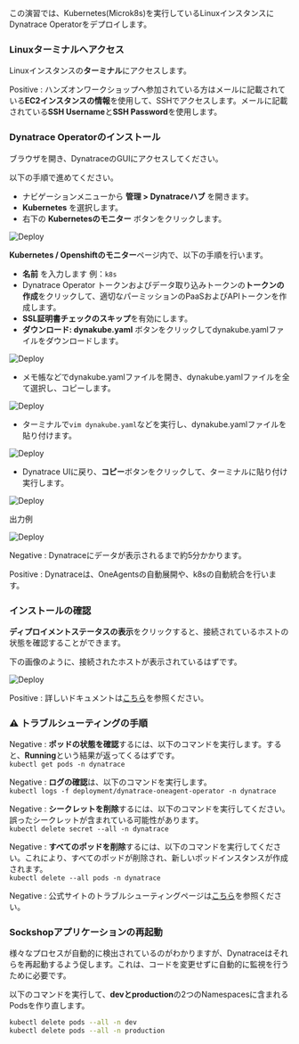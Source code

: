 <!-- Code for deploying OneAgent via Operator -->

この演習では、Kubernetes(Microk8s)を実行しているLinuxインスタンスにDynatrace Operatorをデプロイします。

### Linuxターミナルへアクセス

Linuxインスタンスの**ターミナル**にアクセスします。

Positive
: ハンズオンワークショップへ参加されている方はメールに記載されている**EC2インスタンスの情報**を使用して、SSHでアクセスします。メールに記載されている**SSH Username**と**SSH Password**を使用します。

### Dynatrace Operatorのインストール

ブラウザを開き、DynatraceのGUIにアクセスしてください。

以下の手順で進めてください。

* ナビゲーションメニューから **管理 > Dynatraceハブ** を開きます。
* **Kubernetes** を選択します。
* 右下の **Kubernetesのモニター** ボタンをクリックします。 

![Deploy](../assets/k8s-jp/deploy-1.gif)

**Kubernetes / Openshiftのモニター**ページ内で、以下の手順を行います。

* **名前** を入力します 例：`k8s`
* Dynatrace Operator トークンおよびデータ取り込みトークンの**トークンの作成**をクリックして、適切なパーミッションのPaaSおよびAPIトークンを作成します。
* **SSL証明書チェックのスキップ**を有効にします。
* **ダウンロード: dynakube.yaml** ボタンをクリックしてdynakube.yamlファイルをダウンロードします。

![Deploy](../assets/k8s-jp/deploy-2.gif)

* メモ帳などでdynakube.yamlファイルを開き、dynakube.yamlファイルを全て選択し、コピーします。

![Deploy](../assets/k8s-jp/dynakube-1.gif)

* ターミナルで`vim dynakube.yaml`などを実行し、dynakube.yamlファイルを貼り付けます。

![Deploy](../assets/k8s-jp/dynakube-2.gif)

* Dynatrace UIに戻り、**コピー**ボタンをクリックして、ターミナルに貼り付け実行します。

![Deploy](/../assets/k8s-jp/deploy-3.png)

出力例

![Deploy](../assets/k8s-jp/deploy-4.png)


Negative
: Dynatraceにデータが表示されるまで約5分かかります。

Positive
: Dynatraceは、OneAgentsの自動展開や、k8sの自動統合を行います。

### インストールの確認

**ディプロイメントステータスの表示**をクリックすると、接続されているホストの状態を確認することができます。

下の画像のように、接続されたホストが表示されているはずです。

![Deploy](../../assets/k8s-jp/deployment-status.png)

Positive
: 詳しいドキュメントは[こちら](https://www.dynatrace.com/support/help/shortlink/full-stack-dto-k8)を参照ください。

### ⚠️ トラブルシューティングの手順

Negative
: **ポッドの状態を確認**するには、以下のコマンドを実行します。すると、**Running**という結果が返ってくるはずです。<br>
`kubectl get pods -n dynatrace`

Negative
: **ログの確認**は、以下のコマンドを実行します。<br>
`kubectl logs -f deployment/dynatrace-oneagent-operator -n dynatrace`

Negative
: **シークレットを削除**するには、以下のコマンドを実行してください。誤ったシークレットが含まれている可能性があります。 <br>
`kubectl delete secret --all -n dynatrace`

Negative
: **すべてのポッドを削除**するには、以下のコマンドを実行してください。これにより、すべてのポッドが削除され、新しいポッドインスタンスが作成されます。<br>
`kubectl delete --all pods -n dynatrace`

Negative
: 公式サイトのトラブルシューティングページは[こちら](https://www.dynatrace.com/support/help/shortlink/kubernetes-troubleshoot)を参照ください。

### Sockshopアプリケーションの再起動

様々なプロセスが自動的に検出されているのがわかりますが、Dynatraceはそれらを再起動するよう促します。これは、コードを変更せずに自動的に監視を行うために必要です。

以下のコマンドを実行して、**devとproduction**の2つのNamespacesに含まれるPodsを作り直します。

```bash
kubectl delete pods --all -n dev
kubectl delete pods --all -n production
```

